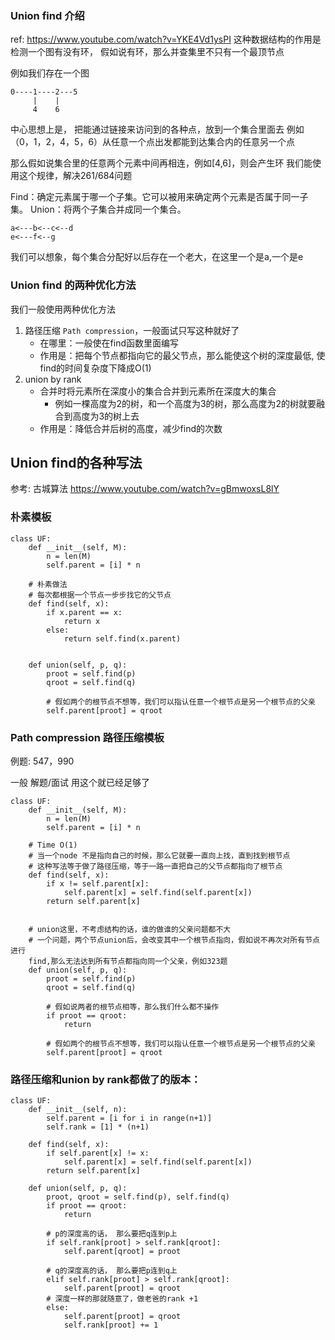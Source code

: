 ### Union find 介绍
ref: https://www.youtube.com/watch?v=YKE4Vd1ysPI
这种数据结构的作用是检测一个图有没有环， 假如说有环，那么并查集里不只有一个最顶节点

例如我们存在一个图
```
0----1----2---5
     |    |
     4    6
```
中心思想上是， 把能通过链接来访问到的各种点，放到一个集合里面去
例如（0，1，2，4，5，6）从任意一个点出发都能到达集合内的任意另一个点

那么假如说集合里的任意两个元素中间再相连，例如[4,6]，则会产生环
我们能使用这个规律，解决261/684问题

Find：确定元素属于哪一个子集。它可以被用来确定两个元素是否属于同一子集。
Union：将两个子集合并成同一个集合。

```
a<---b<--c<--d
e<---f<--g
```
我们可以想象，每个集合分配好以后存在一个老大，在这里一个是a,一个是e


### Union find 的两种优化方法
我们一般使用两种优化方法
1. 路径压缩 `Path compression`，一般面试只写这种就好了
   - 在哪里：一般使在find函数里面编写
   - 作用是：把每个节点都指向它的最父节点，那么能使这个树的深度最低, 使find的时间复杂度下降成O(1)
2. union by rank
    - 合并时将元素所在深度小的集合合并到元素所在深度大的集合
      - 例如一棵高度为2的树，和一个高度为3的树，那么高度为2的树就要融合到高度为3的树上去
    - 作用是：降低合并后树的高度，减少find的次数


## Union find的各种写法
参考: 古城算法 https://www.youtube.com/watch?v=gBmwoxsL8lY
### 朴素模板
```
class UF:
    def __init__(self, M):
        n = len(M)
        self.parent = [i] * n

    # 朴素做法
    # 每次都根据一个节点一步步找它的父节点
    def find(self, x):
        if x.parent == x:
            return x
        else:
            return self.find(x.parent)


    def union(self, p, q):
        proot = self.find(p)
        qroot = self.find(q)

        # 假如两个的根节点不想等，我们可以指认任意一个根节点是另一个根节点的父亲
        self.parent[proot] = qroot
```

### Path compression 路径压缩模板
例题: 547，990

一般 解题/面试 用这个就已经足够了
```
class UF:
    def __init__(self, M):
        n = len(M)
        self.parent = [i] * n

    # Time O(1)
    # 当一个node 不是指向自己的时候，那么它就要一直向上找，直到找到根节点
    # 这种写法等于做了路径压缩，等于一路一直把自己的父节点都指向了根节点
    def find(self, x):
        if x != self.parent[x]:
            self.parent[x] = self.find(self.parent[x])
        return self.parent[x]


    # union这里，不考虑结构的话，谁的做谁的父亲问题都不大
    # 一个问题，两个节点union后，会改变其中一个根节点指向，假如说不再次对所有节点进行
    find,那么无法达到所有节点都指向同一个父亲，例如323题
    def union(self, p, q):
        proot = self.find(p)
        qroot = self.find(q)

        # 假如说两者的根节点相等，那么我们什么都不操作
        if proot == qroot:
            return

        # 假如两个的根节点不想等，我们可以指认任意一个根节点是另一个根节点的父亲
        self.parent[proot] = qroot
```

### 路径压缩和union by rank都做了的版本：
```
class UF:
    def __init__(self, n):
        self.parent = [i for i in range(n+1)]
        self.rank = [1] * (n+1)

    def find(self, x):
        if self.parent[x] != x:
            self.parent[x] = self.find(self.parent[x])
        return self.parent[x]

    def union(self, p, q):
        proot, qroot = self.find(p), self.find(q)
        if proot == qroot:
            return

        # p的深度高的话， 那么要把q连到p上
        if self.rank[proot] > self.rank[qroot]:
            self.parent[qroot] = proot

        # q的深度高的话， 那么要把p连到q上
        elif self.rank[proot] > self.rank[qroot]:
            self.parent[proot] = qroot
        # 深度一样的那就随意了，做老爸的rank +1
        else:
            self.parent[proot] = qroot
            self.rank[proot] += 1
```

